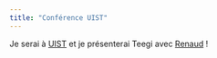 ```yaml
---
title: "Conférence UIST"
---
```


Je serai à [UIST](http://www.acm.org/uist/uist2014/) et je présenterai Teegi avec [Renaud](http://renaudgervais.github.io/) !

